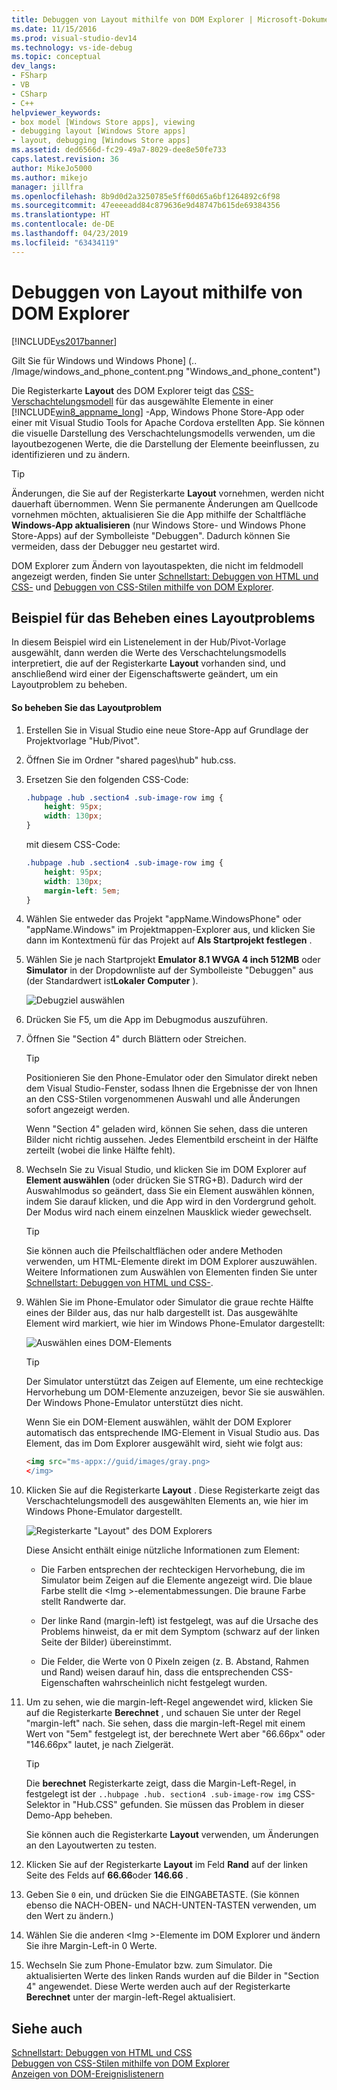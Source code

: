 ```yaml
---
title: Debuggen von Layout mithilfe von DOM Explorer | Microsoft-Dokumentation
ms.date: 11/15/2016
ms.prod: visual-studio-dev14
ms.technology: vs-ide-debug
ms.topic: conceptual
dev_langs:
- FSharp
- VB
- CSharp
- C++
helpviewer_keywords:
- box model [Windows Store apps], viewing
- debugging layout [Windows Store apps]
- layout, debugging [Windows Store apps]
ms.assetid: ded6566d-fc29-49a7-8029-dee8e50fe733
caps.latest.revision: 36
author: MikeJo5000
ms.author: mikejo
manager: jillfra
ms.openlocfilehash: 8b9d0d2a3250785e5ff60d65a6bf1264892c6f98
ms.sourcegitcommit: 47eeeeadd84c879636e9d48747b615de69384356
ms.translationtype: HT
ms.contentlocale: de-DE
ms.lasthandoff: 04/23/2019
ms.locfileid: "63434119"
---
```

# <a name="debug-layout-using-dom-explorer"></a>Debuggen von Layout mithilfe von DOM Explorer
[!INCLUDE[vs2017banner](../includes/vs2017banner.md)]

Gilt Sie für Windows und Windows Phone] (.. /Image/windows_and_phone_content.png "Windows_and_phone_content")  
  
 Die Registerkarte **Layout** des DOM Explorer teigt das [CSS-Verschachtelungsmodell](http://go.microsoft.com/fwlink/?LinkID=238778) für das ausgewählte Elemente in einer [!INCLUDE[win8_appname_long](../includes/win8-appname-long-md.md)] -App, Windows Phone Store-App oder einer mit Visual Studio Tools for Apache Cordova erstellten App. Sie können die visuelle Darstellung des Verschachtelungsmodells verwenden, um die layoutbezogenen Werte, die die Darstellung der Elemente beeinflussen, zu identifizieren und zu ändern.  
  
> [!TIP]
> Änderungen, die Sie auf der Registerkarte **Layout** vornehmen, werden nicht dauerhaft übernommen. Wenn Sie permanente Änderungen am Quellcode vornehmen möchten, aktualisieren Sie die App mithilfe der Schaltfläche **Windows-App aktualisieren** (nur Windows Store- und Windows Phone Store-Apps) auf der Symbolleiste "Debuggen". Dadurch können Sie vermeiden, dass der Debugger neu gestartet wird.  
  
 DOM Explorer zum Ändern von layoutaspekten, die nicht im feldmodell angezeigt werden, finden Sie unter [Schnellstart: Debuggen von HTML und CSS-](../debugger/quickstart-debug-html-and-css.md) und [Debuggen von CSS-Stilen mithilfe von DOM Explorer](../debugger/debug-css-styles-using-dom-explorer.md).  
  
## <a name="example-of-fixing-a-layout-issue"></a>Beispiel für das Beheben eines Layoutproblems  
 In diesem Beispiel wird ein Listenelement in der Hub/Pivot-Vorlage ausgewählt, dann werden die Werte des Verschachtelungsmodells interpretiert, die auf der Registerkarte **Layout** vorhanden sind, und anschließend wird einer der Eigenschaftswerte geändert, um ein Layoutproblem zu beheben.  
  
#### <a name="to-fix-the-layout-issue"></a>So beheben Sie das Layoutproblem  
  
1. Erstellen Sie in Visual Studio eine neue Store-App auf Grundlage der Projektvorlage "Hub/Pivot".  
  
2. Öffnen Sie im Ordner "shared pages\hub" hub.css.  
  
3. Ersetzen Sie den folgenden CSS-Code:  
  
    ```css  
    .hubpage .hub .section4 .sub-image-row img {  
        height: 95px;  
        width: 130px;  
    }  
    ```  
  
     mit diesem CSS-Code:  
  
    ```css  
    .hubpage .hub .section4 .sub-image-row img {  
        height: 95px;  
        width: 130px;  
        margin-left: 5em;  
    }  
    ```  
  
4. Wählen Sie entweder das Projekt "appName.WindowsPhone" oder "appName.Windows" im Projektmappen-Explorer aus, und klicken Sie dann im Kontextmenü für das Projekt auf **Als Startprojekt festlegen** .  
  
5. Wählen Sie je nach Startprojekt **Emulator 8.1 WVGA 4 inch 512MB** oder **Simulator** in der Dropdownliste auf der Symbolleiste "Debuggen" aus (der Standardwert ist**Lokaler Computer** ).  
  
     ![Debugziel auswählen](../debugger/media/js-dom-debug-target-emu.png "JS_DOM_Debug_Target_Emu")  
  
6. Drücken Sie F5, um die App im Debugmodus auszuführen.  
  
7. Öffnen Sie "Section 4" durch Blättern oder Streichen.  
  
    > [!TIP]
    > Positionieren Sie den Phone-Emulator oder den Simulator direkt neben dem Visual Studio-Fenster, sodass Ihnen die Ergebnisse der von Ihnen an den CSS-Stilen vorgenommenen Auswahl und alle Änderungen sofort angezeigt werden.  
  
     Wenn "Section 4" geladen wird, können Sie sehen, dass die unteren Bilder nicht richtig aussehen. Jedes Elementbild erscheint in der Hälfte zerteilt (wobei die linke Hälfte fehlt).  
  
8. Wechseln Sie zu Visual Studio, und klicken Sie im DOM Explorer auf **Element auswählen** (oder drücken Sie STRG+B). Dadurch wird der Auswahlmodus so geändert, dass Sie ein Element auswählen können, indem Sie darauf klicken, und die App wird in den Vordergrund geholt. Der Modus wird nach einem einzelnen Mausklick wieder gewechselt.  
  
    > [!TIP]
    > Sie können auch die Pfeilschaltflächen oder andere Methoden verwenden, um HTML-Elemente direkt im DOM Explorer auszuwählen. Weitere Informationen zum Auswählen von Elementen finden Sie unter [Schnellstart: Debuggen von HTML und CSS-](../debugger/quickstart-debug-html-and-css.md).  
  
9. Wählen Sie im Phone-Emulator oder Simulator die graue rechte Hälfte eines der Bilder aus, das nur halb dargestellt ist. Das ausgewählte Element wird markiert, wie hier im Windows Phone-Emulator dargestellt:  
  
     ![Auswählen eines DOM-Elements](../debugger/media/js-css-layout-select.png "JS_CSS_Layout_Select")  
  
    > [!TIP]
    > Der Simulator unterstützt das Zeigen auf Elemente, um eine rechteckige Hervorhebung um DOM-Elemente anzuzeigen, bevor Sie sie auswählen. Der Windows Phone-Emulator unterstützt dies nicht.  
  
     Wenn Sie ein DOM-Element auswählen, wählt der DOM Explorer automatisch das entsprechende IMG-Element in Visual Studio aus. Das Element, das im Dom Explorer ausgewählt wird, sieht wie folgt aus:  
  
    ```html  
    <img src="ms-appx://guid/images/gray.png>   
    </img>  
    ```  
  
10. Klicken Sie auf die Registerkarte **Layout** . Diese Registerkarte zeigt das Verschachtelungsmodell des ausgewählten Elements an, wie hier im Windows Phone-Emulator dargestellt.  
  
     ![Registerkarte "Layout" des DOM Explorers](../debugger/media/js-css-layout.png "JS_CSS_Layout")  
  
     Diese Ansicht enthält einige nützliche Informationen zum Element:  
  
    - Die Farben entsprechen der rechteckigen Hervorhebung, die im Simulator beim Zeigen auf die Elemente angezeigt wird. Die blaue Farbe stellt die \<Img >-elementabmessungen. Die braune Farbe stellt Randwerte dar.  
  
    - Der linke Rand (margin-left) ist festgelegt, was auf die Ursache des Problems hinweist, da er mit dem Symptom (schwarz auf der linken Seite der Bilder) übereinstimmt.  
  
    - Die Felder, die Werte von 0 Pixeln zeigen (z. B. Abstand, Rahmen und Rand) weisen darauf hin, dass die entsprechenden CSS-Eigenschaften wahrscheinlich nicht festgelegt wurden.  
  
11. Um zu sehen, wie die margin-left-Regel angewendet wird, klicken Sie auf die Registerkarte **Berechnet** , und schauen Sie unter der Regel "margin-left" nach. Sie sehen, dass die margin-left-Regel mit einem Wert von "5em" festgelegt ist, der berechnete Wert aber "66.66px" oder "146.66px" lautet, je nach Zielgerät.  
  
    > [!TIP]
    > Die **berechnet** Registerkarte zeigt, dass die Margin-Left-Regel, in festgelegt ist der `..hubpage .hub. section4 .sub-image-row img` CSS-Selektor in "Hub.CSS" gefunden. Sie müssen das Problem in dieser Demo-App beheben.  
  
     Sie können auch die Registerkarte **Layout** verwenden, um Änderungen an den Layoutwerten zu testen.  
  
12. Klicken Sie auf der Registerkarte **Layout** im Feld **Rand** auf der linken Seite des Felds auf **66.66**oder **146.66** .  
  
13. Geben Sie `0` ein, und drücken Sie die EINGABETASTE. (Sie können ebenso die NACH-OBEN- und NACH-UNTEN-TASTEN verwenden, um den Wert zu ändern.)  
  
14. Wählen Sie die anderen \<Img >-Elemente im DOM Explorer und ändern Sie ihre Margin-Left-in 0 Werte.  
  
15. Wechseln Sie zum Phone-Emulator bzw. zum Simulator. Die aktualisierten Werte des linken Rands wurden auf die Bilder in "Section 4" angewendet. Diese Werte werden auch auf der Registerkarte **Berechnet** unter der margin-left-Regel aktualisiert.  
  
## <a name="see-also"></a>Siehe auch  
 [Schnellstart: Debuggen von HTML und CSS](../debugger/quickstart-debug-html-and-css.md)   
 [Debuggen von CSS-Stilen mithilfe von DOM Explorer](../debugger/debug-css-styles-using-dom-explorer.md)   
 [Anzeigen von DOM-Ereignislistenern](../debugger/view-dom-event-listeners.md)
